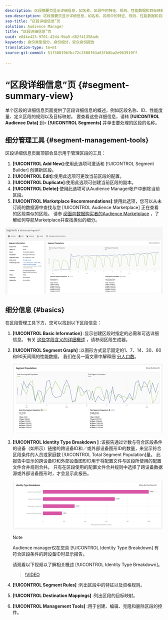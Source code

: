 ```yaml
---
description: 区段摘要页显示详细信息，如名称、区段中的特征、规则、性能数据和目标映射信息。
seo-description: 区段摘要页显示详细信息，如名称、区段中的特征、规则、性能数据和目标映射信息。
seo-title: “区段详细信息”页
solution: Audience Manager
title: “区段详细信息”页
uuid: e844e423-9701-42d4-9ba5-d82f41358adc
keywords: 身份类型细分，身份细分，受众身份报告
translation-type: tm+mt
source-git-commit: 51f38819bfbc72c2588f63a63fb8ba2e963919ff

---
```



# “区段详细信息”页 {#segment-summary-view}

单个区段的详细信息页面提供了区段详细信息的概述，例如区段名称、ID、性能度量、定义区段的规则以及目标映射。 要查看这些详细信息，请转 **[!UICONTROL Audience Data]** 到&gt; **[!UICONTROL Segments]** 并单击要处理的区段的名称。

## 细分管理工具 {#segment-management-tools}

区段详细信息页面顶部会显示用于管理区段的工具：

1. **[!UICONTROL Add New]**:使用此选项可激活和 [!UICONTROL Segment Builder] 创建新区段。
2. **[!UICONTROL Edit]**:使用此选项可更改当前区段的配置。
3. **[!UICONTROL Duplicate]**:使用此选项可创建当前区段的副本。
4. **[!UICONTROL Delete]**:使用此选项可从Audience Manager帐户中删除当前区段。
5. **[!UICONTROL Marketplace Recommendations]**:使用此选项，您可以从未订阅的数据源中查找与您 [!UICONTROL Audience Marketplace] 正在查看的区段类似的区段。 请参 [阅面向数据购买者的Audience Marketplace](../audience-marketplace/marketplace-data-buyers/marketplace-data-buyers.md) ，了解如何导航Marketplace并查找类似的细分。

![基本细分信息](assets/basic-segment-information.png)

## 细分信息 {#basics}

在区段管理工具下方，您可以找到以下区段信息：

1. **[!UICONTROL Basic Information]** :显示创建区段时指定的必需和可选详细信息。 有关 [这些字段含义的详细概述](segment-builder.md) ，请参阅区段生成器。
2. **[!UICONTROL Segment Graph]** :以图形方式显示固定的1、7、14、30、60和90天间隔的性能数据。 我们在另一篇文章中解释细 [分人口数](../../features/segments/segment-builder-data.md)。

   ![段图](assets/segment-graph.png)

3. **[!UICONTROL Identity Type Breakdown ]** :该报告通过计数与符合区段条件的设备（如所示）链接的跨设备ID和／或外部设备图形ID的数量，来显示符合区段条件的人员或家庭数 [!UICONTROL Total Segment Population]量。 此报告中显示的跨设备ID和外部设备图形ID用于将配置文件与区段所使用的配置文件合并规则合并。 只有在区段使用的配置文件合并规则中选择了跨设备数据源或外部设备图形时，才会显示此报告。

   ![段图](assets/segment-type.png)

   >[!NOTE]
   >
   >Audience manager仅在您具 [!UICONTROL Identity Type Breakdown] 有符合区段条件的跨设备ID时显示报告。

   请观看以下视频以了解相关概述 [!UICONTROL Identity Type Breakdown]。
   >[!VIDEO](https://video.tv.adobe.com/v/27977/?captions=chi_hans)

4. **[!UICONTROL Segment Rules]** :列出区段中的特征以及资格规则。
5. **[!UICONTROL Destination Mappings]** :列出区段的目标映射。
6. **[!UICONTROL Management Tools]** :用于创建、编辑、克隆和删除区段的控件。